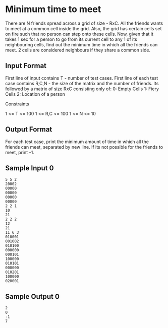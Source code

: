 # Minimum time to meet

There are N friends spread across a grid of size - RxC. All the friends wants to meet at a common cell inside the grid. Also, the grid has certain cells set on fire such that no person can step onto these cells. Now, given that it takes 1 sec for a person to go from its current cell to any 1 of its neighbouring cells, find out the minimum time in which all the friends can meet.
2 cells are considered neighbours if they share a common side.

## Input Format

First line of input contains T - number of test cases. First line of each test case contains R,C,N - the size of the matrix and the number of friends. Its followed by a matrix of size RxC consisting only of:
0: Empty Cells
1: Fiery Cells
2: Location of a person

Constraints

1 <= T <= 100
1 <= R,C <= 100
1 <= N <= 10

## Output Format

For each test case, print the minimum amount of time in which all the friends can meet, separated by new line. If its not possible for the friends to meet, print -1.

## Sample Input 0

```
5 5 2
20002
00000
00000
00000
00000
2 2 1
10
21 
2 2 2
12
21
11 6 3
010001
001002
010100
000000
000101
100000
010101
000000
010201
100000
020001
```

## Sample Output 0
```
2
0
-1
7
```
